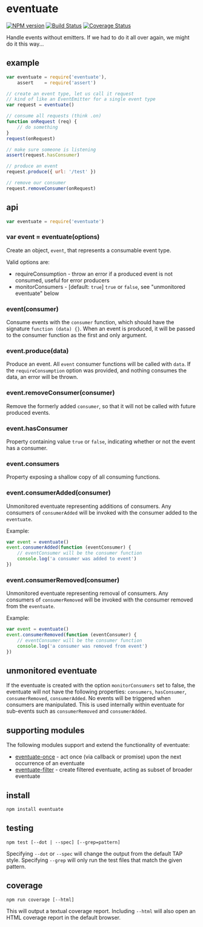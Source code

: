 # eventuate

[![NPM version](https://badge.fury.io/js/eventuate.png)](http://badge.fury.io/js/eventuate)
[![Build Status](https://travis-ci.org/jasonpincin/eventuate.svg?branch=master)](https://travis-ci.org/jasonpincin/eventuate)
[![Coverage Status](https://coveralls.io/repos/jasonpincin/eventuate/badge.png?branch=master)](https://coveralls.io/r/jasonpincin/eventuate?branch=master)

Handle events without emitters. If we had to do it all over again, we might do it this way...


## example

```javascript
var eventuate = require('eventuate'),
    assert    = require('assert')

// create an event type, let us call it request
// kind of like an EventEmitter for a single event type
var request = eventuate()

// consume all requests (think .on)
function onRequest (req) {
    // do something
}
request(onRequest)

// make sure someone is listening
assert(request.hasConsumer)

// produce an event
request.produce({ url: '/test' })

// remove our consumer
request.removeConsumer(onRequest)
```


## api

```javascript
var eventuate = require('eventuate')
```

### var event = eventuate(options)

Create an object, `event`, that represents a consumable event type.

Valid options are:

* requireConsumption - throw an error if a produced event is not consumed, useful for error producers
* monitorConsumers - [default: `true`] `true` or `false`, see "unmonitored eventuate" below

### event(consumer)

Consume events with the `consumer` function, which should have the signature `function (data) {}`. When an event is produced, it will be passed to the consumer function as the first and only argument. 

### event.produce(data)

Produce an event. All `event` consumer functions will be called with `data`. If the `requireConsumption` option was provided, and nothing consumes the data, an error will be thrown.

### event.removeConsumer(consumer)

Remove the formerly added `consumer`, so that it will not be called with future produced events.

### event.hasConsumer

Property containing value `true` or `false`, indicating whether or not the event has a consumer.

### event.consumers

Property exposing a shallow copy of all consuming functions.

### event.consumerAdded(consumer)

Unmonitored eventuate representing additions of consumers. Any consumers of `consumerAdded` will be invoked with the consumer added to the `eventuate`.

Example:

```javascript
var event = eventuate()
event.consumerAdded(function (eventConsumer) {
    // eventConsumer will be the consumer function
    console.log('a consumer was added to event')
})
```

### event.consumerRemoved(consumer)

Unmonitored eventuate representing removal of consumers. Any consumers of `consumerRemoved` will be invoked with the consumer removed from the `eventuate`.

Example:

```javascript
var event = eventuate()
event.consumerRemoved(function (eventConsumer) {
    // eventConsumer will be the consumer function
    console.log('a consumer was removed from event')
})
```


## unmonitored eventuate

If the eventuate is created with the option `monitorConsumers` set to false, the eventuate will not have the following properties: `consumers`, `hasConsumer`, `consumerRemoved`, `consumerAdded`.  No events will be triggered when consumers are manipulated.  This is used internally within eventuate for sub-events such as `consumerRemoved` and `consumerAdded`.

## supporting modules

The following modules support and extend the functionality of eventuate:

* [eventuate-once](https://github.com/jasonpincin/eventuate-once) - act once (via callback or promise) upon the next occurrence of an eventuate
* [eventuate-filter](https://github.com/jasonpincin/eventuate-filter) - create filtered eventuate, acting as subset of broader eventuate

## install

```sh
npm install eventuate
```


## testing

`npm test [--dot | --spec] [--grep=pattern]`

Specifying `--dot` or `--spec` will change the output from the default TAP style. 
Specifying `--grep` will only run the test files that match the given pattern.


## coverage

`npm run coverage [--html]`

This will output a textual coverage report. Including `--html` will also open 
an HTML coverage report in the default browser.
